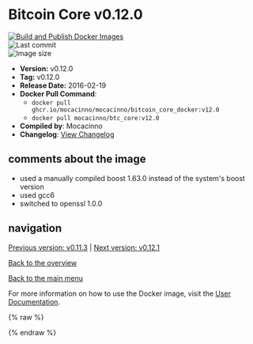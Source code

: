 # Bitcoin Core v0.12.0

[![Build and Publish Docker Images](https://github.com/mocacinno/bitcoin_core_docker/actions/workflows/build-and-publish.yml/badge.svg?branch=v12.0)](https://github.com/mocacinno/bitcoin_core_docker/actions/workflows/build-and-publish.yml)  
![Last commit](https://badgen.net/github/last-commit/mocacinno/bitcoin_core_docker/v12.0)  
![Image size](https://badgen.net/docker/size/mocacinno/btc_core/v12.0?color=green)  

- **Version:** v0.12.0
- **Tag:** v0.12.0
- **Release Date:** 2016-02-19
- **Docker Pull Command**:
  - `docker pull ghcr.io/mocacinno/mocacinno/bitcoin_core_docker:v12.0`
  - `docker pull mocacinno/btc_core:v12.0`
- **Compiled by**: Mocacinno
- **Changelog**: [View Changelog](https://github.com/bitcoin/bitcoin/blob/v0.12.0/doc/release-notes.md)

## comments about the image

- used a manually compiled boost 1.63.0 instead of the system's boost version
- used gcc6
- switched to openssl 1.0.0

## navigation

[Previous version: v0.11.3](./v11.3.md) | [Next version: v0.12.1](./v12.1.md)

[Back to the overview](./Readme.md)

[Back to the main menu](../Readme.md)

For more information on how to use the Docker image, visit the [User Documentation](../userdocs/Readme.md).

<!-- Google tag (gtag.js) -->
{% raw %}
<script async src="https://www.googletagmanager.com/gtag/js?id=G-BPC6NC6FF9"></script>
<script>
  window.dataLayer = window.dataLayer || [];
  function gtag(){dataLayer.push(arguments);}
  gtag('js', new Date());
  gtag('config', 'G-BPC6NC6FF9');
</script>
{% endraw %}
